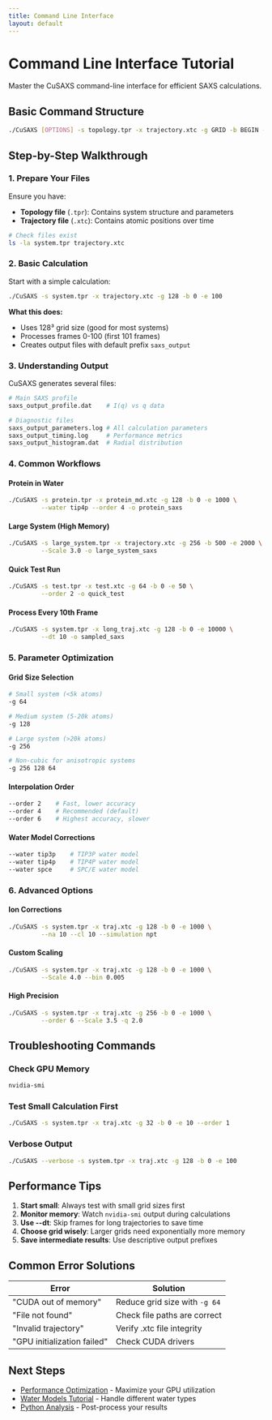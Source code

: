 ```yaml
---
title: Command Line Interface
layout: default
---
```


# Command Line Interface Tutorial

Master the CuSAXS command-line interface for efficient SAXS calculations.

## Basic Command Structure

```bash
./CuSAXS [OPTIONS] -s topology.tpr -x trajectory.xtc -g GRID -b BEGIN -e END
```

## Step-by-Step Walkthrough

### 1. Prepare Your Files

Ensure you have:
- **Topology file** (`.tpr`): Contains system structure and parameters
- **Trajectory file** (`.xtc`): Contains atomic positions over time

```bash
# Check files exist
ls -la system.tpr trajectory.xtc
```

### 2. Basic Calculation

Start with a simple calculation:

```bash
./CuSAXS -s system.tpr -x trajectory.xtc -g 128 -b 0 -e 100
```

**What this does:**
- Uses 128³ grid size (good for most systems)
- Processes frames 0-100 (first 101 frames)
- Creates output files with default prefix `saxs_output`

### 3. Understanding Output

CuSAXS generates several files:

```bash
# Main SAXS profile
saxs_output_profile.dat    # I(q) vs q data

# Diagnostic files
saxs_output_parameters.log # All calculation parameters
saxs_output_timing.log     # Performance metrics
saxs_output_histogram.dat  # Radial distribution
```

### 4. Common Workflows

#### Protein in Water
```bash
./CuSAXS -s protein.tpr -x protein_md.xtc -g 128 -b 0 -e 1000 \
         --water tip4p --order 4 -o protein_saxs
```

#### Large System (High Memory)
```bash
./CuSAXS -s large_system.tpr -x trajectory.xtc -g 256 -b 500 -e 2000 \
         --Scale 3.0 -o large_system_saxs
```

#### Quick Test Run
```bash
./CuSAXS -s test.tpr -x test.xtc -g 64 -b 0 -e 50 \
         --order 2 -o quick_test
```

#### Process Every 10th Frame
```bash
./CuSAXS -s system.tpr -x long_traj.xtc -g 128 -b 0 -e 10000 \
         --dt 10 -o sampled_saxs
```

### 5. Parameter Optimization

#### Grid Size Selection
```bash
# Small system (<5k atoms)
-g 64

# Medium system (5-20k atoms)  
-g 128

# Large system (>20k atoms)
-g 256

# Non-cubic for anisotropic systems
-g 256 128 64
```

#### Interpolation Order
```bash
--order 2    # Fast, lower accuracy
--order 4    # Recommended (default)
--order 6    # Highest accuracy, slower
```

#### Water Model Corrections
```bash
--water tip3p    # TIP3P water model
--water tip4p    # TIP4P water model
--water spce     # SPC/E water model
```

### 6. Advanced Options

#### Ion Corrections
```bash
./CuSAXS -s system.tpr -x traj.xtc -g 128 -b 0 -e 1000 \
         --na 10 --cl 10 --simulation npt
```

#### Custom Scaling
```bash
./CuSAXS -s system.tpr -x traj.xtc -g 128 -b 0 -e 1000 \
         --Scale 4.0 --bin 0.005
```

#### High Precision
```bash
./CuSAXS -s system.tpr -x traj.xtc -g 256 -b 0 -e 1000 \
         --order 6 --Scale 3.5 -q 2.0
```

## Troubleshooting Commands

### Check GPU Memory
```bash
nvidia-smi
```

### Test Small Calculation First
```bash
./CuSAXS -s system.tpr -x traj.xtc -g 32 -b 0 -e 10 --order 1
```

### Verbose Output
```bash
./CuSAXS --verbose -s system.tpr -x traj.xtc -g 128 -b 0 -e 100
```

## Performance Tips

1. **Start small**: Always test with small grid sizes first
2. **Monitor memory**: Watch `nvidia-smi` output during calculations
3. **Use --dt**: Skip frames for long trajectories to save time
4. **Choose grid wisely**: Larger grids need exponentially more memory
5. **Save intermediate results**: Use descriptive output prefixes

## Common Error Solutions

| Error | Solution |
|-------|----------|
| "CUDA out of memory" | Reduce grid size with `-g 64` |
| "File not found" | Check file paths are correct |
| "Invalid trajectory" | Verify .xtc file integrity |
| "GPU initialization failed" | Check CUDA drivers |

## Next Steps

- [Performance Optimization](performance/) - Maximize your GPU utilization
- [Water Models Tutorial](water-models/) - Handle different water types
- [Python Analysis](python-analysis/) - Post-process your results